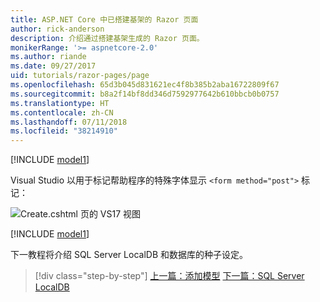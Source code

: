 ```yaml
---
title: ASP.NET Core 中已搭建基架的 Razor 页面
author: rick-anderson
description: 介绍通过搭建基架生成的 Razor 页面。
monikerRange: '>= aspnetcore-2.0'
ms.author: riande
ms.date: 09/27/2017
uid: tutorials/razor-pages/page
ms.openlocfilehash: 65d3b045d831621ec4f8b385b2aba16722809f67
ms.sourcegitcommit: b8a2f14bf8dd346d7592977642b610bbcb0b0757
ms.translationtype: HT
ms.contentlocale: zh-CN
ms.lasthandoff: 07/11/2018
ms.locfileid: "38214910"
---
```

[!INCLUDE [model1](../../includes/RP/page1.md)]

Visual Studio 以用于标记帮助程序的特殊字体显示 `<form method="post">` 标记： 

![Create.cshtml 页的 VS17 视图](page/_static/th.png)

[!INCLUDE [model1](../../includes/RP/page2.md)]

下一教程将介绍 SQL Server LocalDB 和数据库的种子设定。

> [!div class="step-by-step"]
> [上一篇：添加模型](xref:tutorials/razor-pages/model)
> [下一篇：SQL Server LocalDB](xref:tutorials/razor-pages/sql)
